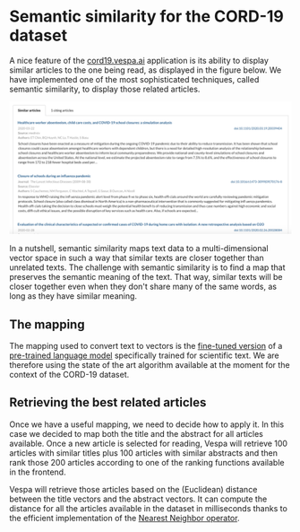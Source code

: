 <!-- Copyright Verizon Media. Licensed under the terms of the Apache 2.0 license. See LICENSE in the project root. -->
# Semantic similarity for the CORD-19 dataset 

A nice feature of the [cord19.vespa.ai](https://cord19.vespa.ai/) application is its ability to display similar articles to the one being read, as displayed in the figure below. We have implemented one of the most sophisticated techniques, called semantic similarity, to display those related articles.

![Related articles for cord-19](img/related_articles.png)

In a nutshell, semantic similarity maps text data to a multi-dimensional vector space in such a way that similar texts are closer together than unrelated texts. The challenge with semantic similarity is to find a map that preserves the semantic meaning of the text. That way, similar texts will be closer together even when they don't share many of the same words, as long as they have similar meaning.

## The mapping

The mapping used to convert text to vectors is the [fine-tuned version](https://huggingface.co/gsarti/scibert-nli) of a [pre-trained language model](https://www.aclweb.org/anthology/D19-1371/) specifically trained for scientific text. We are therefore using the state of the art algorithm available at the moment for the context of the CORD-19 dataset.

## Retrieving the best related articles

Once we have a useful mapping, we need to decide how to apply it. In this case we decided to map both the title and the abstract for all articles available. Once a new article is selected for reading, Vespa will retrieve 100 articles with similar titles plus 100 articles with similar abstracts and then rank those 200 articles according to one of the ranking functions available in the frontend.

Vespa will retrieve those articles based on the (Euclidean) distance between the title vectors and the abstract vectors. It can compute the distance for all the articles available in the dataset in milliseconds thanks to the efficient implementation of the [Nearest Neighbor operator](https://docs.vespa.ai/documentation/reference/query-language-reference.html#nearestneighbor).  